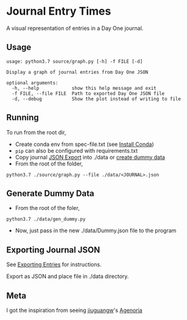 # Journal Entry Times

A visual representation of entries in a Day One journal.

## Usage

```
usage: python3.7 source/graph.py [-h] -f FILE [-d]

Display a graph of journal entries from Day One JSON

optional arguments:
  -h, --help            show this help message and exit
  -f FILE, --file FILE  Path to exported Day One JSON file
  -d, --debug           Show the plot instead of writing to file
```

## Running

To run from the root dir,

-   Create conda env from spec-file.txt (see [Install Conda](https://conda.io/projects/conda/en/latest/user-guide/install/index.html))
-   `pip` can also be configured with requirements.txt
-   Copy journal [JSON Export](#exporting-journal-json) into ./data or [create dummy data](#generate-dummy-data)
-   From the root of the folder,

```
python3.7 ./source/graph.py --file ./data/<JOURNAL>.json
```

## Generate Dummy Data

-   From the root of the foler,

```
python3.7 ./data/gen_dummy.py
```

-   Now, just pass in the new ./data/Dummy.json file to the program

## Exporting Journal JSON

See [Exporting Entries](https://help.dayoneapp.com/en/articles/440668-exporting-entries) for instructions.

Export as JSON and place file in ./data directory.

## Meta

I got the inspiration from seeing [jiuguangw](https://github.com/jiuguangw/)'s [Agenoria](https://github.com/jiuguangw/Agenoria)
